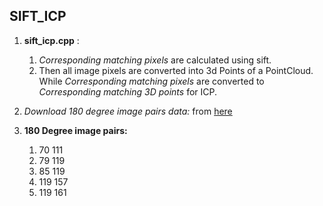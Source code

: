 ## SIFT_ICP ##

1. **sift_icp.cpp** : 
	1. *Corresponding matching pixels* are calculated using sift. 
	2. Then all image pixels are converted into 3d Points of a PointCloud. While *Corresponding matching pixels* are converted to *Corresponding matching 3D points* for ICP. 

2. *Download 180 degree image pairs data:* from [here](https://drive.google.com/open?id=1xrk_atOlpIyw5gHuMrkI5OInpQ6xIvML)

3. **180 Degree image pairs:**
	1. 70 111
	2. 79 119
	3. 85 119
	4. 119 157
	5. 119 161